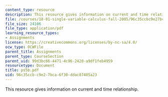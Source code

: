 ```yaml
---
content_type: resource
description: This resource gives information on current and time relationship.
file: /courses/18-01-single-variable-calculus-fall-2005/96c35ccbc9e27bca6f30ddac07405a23_ps5b.pdf
file_size: 24106
file_type: application/pdf
learning_resource_types:
- Assignments
license: https://creativecommons.org/licenses/by-nc-sa/4.0/
ocw_type: OCWFile
parent_title: Assignments
parent_type: CourseSection
parent_uid: 99d3bc66-4471-4c96-2420-a9df1feb4959
resourcetype: Document
title: ps5b.pdf
uid: 96c35ccb-c9e2-7bca-6f30-ddac07405a23
---
```

This resource gives information on current and time relationship.
